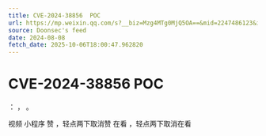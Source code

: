 ```yaml
---
title: CVE-2024-38856  POC
url: https://mp.weixin.qq.com/s?__biz=Mzg4MTg0MjQ5OA==&mid=2247486123&idx=1&sn=18e6369ff972076b014f46c4f44b4e0b
source: Doonsec's feed
date: 2024-08-08
fetch_date: 2025-10-06T18:00:47.962820
---
```


# CVE-2024-38856  POC

：
，
。

视频
小程序
赞
，轻点两下取消赞
在看
，轻点两下取消在看
